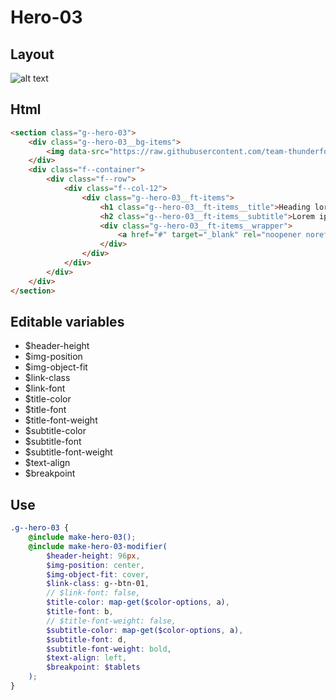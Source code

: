 # Hero-03

## Layout

![alt text][hero-03]

[hero-03]: /src/img/global-components/hero/hero-03.jpg

## Html

```html
<section class="g--hero-03">
    <div class="g--hero-03__bg-items">
        <img data-src="https://raw.githubusercontent.com/team-thunderfoot/ui/main/src/img/global-components/bg-placeholder.jpg" src="/src/img/global-components/placeholder.jpg" alt="alt text" class="g--hero-03__bg-items__media g--lazy-01" />
    </div>
    <div class="f--container">
        <div class="f--row">
            <div class="f--col-12">
                <div class="g--hero-03__ft-items">
                    <h1 class="g--hero-03__ft-items__title">Heading lorem ipsum dolor</h1>
                    <h2 class="g--hero-03__ft-items__subtitle">Lorem ipsum dolor sit amet consectetur. Sed pulvinar odio velit fermentum etiam consectetur pretium fringilla metus.</h2>
                    <div class="g--hero-03__ft-items__wrapper">
                        <a href="#" target="_blank" rel="noopener noreferrer" class="g--hero-03__ft-items__wrapper__link">Contact Us</a>
                    </div>
                </div>
            </div>
        </div>
    </div>
</section>
```

## Editable variables

-   $header-height
-   $img-position
-   $img-object-fit
-   $link-class
-   $link-font
-   $title-color
-   $title-font
-   $title-font-weight
-   $subtitle-color
-   $subtitle-font
-   $subtitle-font-weight
-   $text-align
-   $breakpoint

## Use

```scss
.g--hero-03 {
    @include make-hero-03();
    @include make-hero-03-modifier(
        $header-height: 96px,
        $img-position: center,
        $img-object-fit: cover,
        $link-class: g--btn-01,
        // $link-font: false,
        $title-color: map-get($color-options, a),
        $title-font: b,
        // $title-font-weight: false,
        $subtitle-color: map-get($color-options, a),
        $subtitle-font: d,
        $subtitle-font-weight: bold,
        $text-align: left,
        $breakpoint: $tablets
    );
}
```
